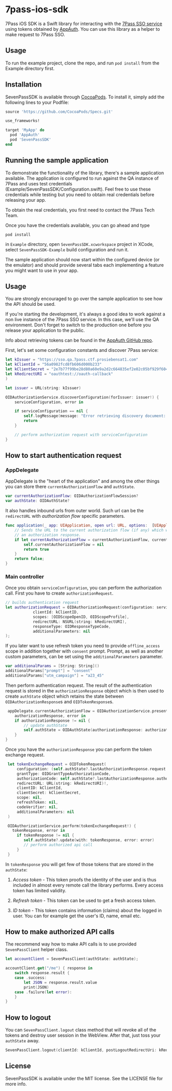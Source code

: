 # 7pass-ios-sdk

7Pass iOS SDK is a Swift library for interacting with the
[7Pass SSO service](https://7pass.de) using tokens obtained by [AppAuth](https://github.com/openid/AppAuth-iOS). You can use this library as a
helper to make request to 7Pass SSO.

## Usage

To run the example project, clone the repo, and run `pod install` from the Example directory first.

## Installation

SevenPassSDK is available through [CocoaPods](http://cocoapods.org). To install
it, simply add the following lines to your Podfile:

```ruby
source 'https://github.com/CocoaPods/Specs.git'

use_frameworks!

target 'MyApp' do
  pod 'AppAuth'
  pod 'SevenPassSDK'
end
```

## Running the sample application

To demonstrate the functionality of the library, there's a sample
application available. The application is configured to run against
the QA instance of 7Pass and uses test credentials
(Example/SevenPassSDK/Configuration.swift). Feel free to use these credentials
while testing but you need to obtain real credentials before releasing
your app.

To obtain the real credentials, you first need to contact the 7Pass
Tech Team.

Once you have the credentials available, you can go ahead and type

```
pod install
```

in `Example` directory, open `SevenPassSDK.xcworkspace` project in XCode,
select `SevenPassSDK-Example` build configuration and run it.

The sample application should now start within the configured device
(or the emulator) and should provide several tabs each implementing a
feature you might want to use in your app.

## Usage

You are strongly encouraged to go over the sample application to see
how the API should be used.

If you're starting the development, it's always a good idea to work
against a non live instance of the 7Pass SSO service. In this case,
we'll use the QA environment. Don't forget to switch to the production
one before you release your application to the public.

Info about retrieving tokens can be found in the [AppAuth GitHub repo](https://github.com/openid/AppAuth-iOS).

First, let's set some configuration constants and discover 7Pass service:

```swift
let kIssuer = "https://sso.qa.7pass.ctf.prosiebensat1.com"
let kClientId = "56a0982fcd8fb606d000b233"
let kClientSecret = "2e7b77f99be28d80a60e9a2d2c664835ef2e02c05bf929f60450c87c15a59992"
let kRedirectURI = "oauthtest://oauth-callback"
)

let issuer = URL(string: kIssuer)

OIDAuthorizationService.discoverConfiguration(forIssuer: issuer!) {
    serviceConfiguration, error in

    if serviceConfiguration == nil {
        self.logMessage(message: "Error retrieving discovery document: \(error?.localizedDescription)")
        return
    }

    // perform authorization request with serviceConfiguration
}
```

## How to start authentication request

### AppDelegate

AppDelegate is the "heart of the application" and among the other things you can
store there `currentAuthorizationFlow` and `authState`.

```swift
var currentAuthorizationFlow: OIDAuthorizationFlowSession?
var authState: OIDAuthState?
```

It also handles inbound urls from outer world. Such url can be the `redirectURL` with _authorization flow_ specific parameters.

```swift
func application(_ app: UIApplication, open url: URL, options:  [UIApplicationOpenURLOptionsKey : Any]) -> Bool {
    // Sends the URL to the current authorization flow (if any) which will process it if it relates to
    // an authorization response.
    if let currentAuthorizationFlow = currentAuthorizationFlow, currentAuthorizationFlow.resumeAuthorizationFlow(with: url) {
        self.currentAuthorizationFlow = nil
        return true
    }
    return false;
}
```


### Main controller
Once you obtain `serviceConfiguration`, you can perform the authorization call. First you
have to create `authorizationRequest`.

```swift
// builds authentication request
let authorizationRequest = OIDAuthorizationRequest(configuration: serviceConfiguration!,
            clientId: kClientID,
            scopes: [OIDScopeOpenID, OIDScopeProfile],
            redirectURL: NSURL(string: kRedirectURI),
            responseType: OIDResponseTypeCode,
            additionalParameters: nil
);
```

If you later want to use refresh token you need to provide `offline_access` scope in addition together
with `consent` prompt. Prompt, as well as another custom parameters, can be set using the `additionalParameters`
parameter.

```swift
var additionalParams = [String: String]()
additionalParams["prompt"] = "consent"
additionalParams["utm_campaign"] = "a23_45"
```

Then perform authentication request. The result of the authentication request is stored in the `authorizationResponse` object
which is then used to create `authState` object which retains the state between `OIDAuthorizationResponse`s and `OIDTokenResponse`s.

```swift
 appDelegate.currentAuthorizationFlow = OIDAuthorizationService.present(authorizationRequest, presenting: self) {
    authorizationResponse, error in
    if authorizationResponse != nil {
        // update authState
        self.authState = OIDAuthState(authorizationResponse: authorizationResponse!)
    }
}
```

Once you have the `authorizationResponse` you can perform the token exchange request.

```swift
 let tokenExchangeRequest = OIDTokenRequest(
     configuration: (self.authState?.lastAuthorizationResponse.request.configuration)!,
     grantType: OIDGrantTypeAuthorizationCode,
     authorizationCode: self.authState?.lastAuthorizationResponse.authorizationCode,
     redirectURL: URL(string: kRedirectURI)!,
     clientID: kClientId,
     clientSecret: kClientSecret,
     scope: nil,
     refreshToken: nil,
     codeVerifier: nil,
     additionalParameters: nil
 )

 OIDAuthorizationService.perform(tokenExchangeRequest!) {
   tokenResponse, error in
     if tokenResponse != nil {
        self.authState?.update(with: tokenResponse, error: error)
        // perform authorized api call
     }
 }
```

In `tokenResponse` you will get few of those tokens that are stored in the
`authState`:

1. *Access token* - This token proofs the identity of the user and is
thus included in almost every remote call the library performs. Every access
token has limited validity.

2. *Refresh token* - This token can be used to get a fresh access token.

3. *ID token* - This token contains information (claims) about the
logged in user. You can for example get the user's ID, name, email
etc.

## How to make authorized API calls

The recommend way how to make API calls is to use provided `SevenPassClient`
helper class.

```swift
let accountClient = SevenPassClient(authState: authState);

accountClient.get("/me") { response in
    switch response.result {
    case .success:
        let JSON = response.result.value
        print(JSON)
    case .failure(let error):
    }
}
```

## How to logout

You can `SevenPassClient.logout` class method that will revoke all of the tokens
and destroy user session in the WebView. After that, just toss your `authState` away.

```swift
SevenPassClient.logout(clientId: kClientId, postLogoutRedirectUri: kRedirectURI, presenting: self, authState: authState)
```

## License

SevenPassSDK is available under the MIT license. See the LICENSE file for more info.
